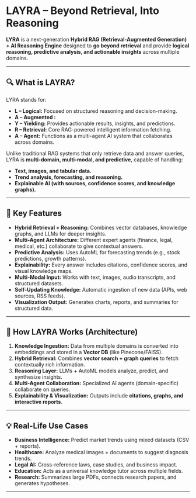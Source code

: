 # **LAYRA – Beyond Retrieval, Into Reasoning**

**LYRA** is a next-generation **Hybrid RAG (Retrieval-Augmented Generation) + AI Reasoning Engine** designed to **go beyond retrieval** and provide **logical reasoning, predictive analysis, and actionable insights** across multiple domains.

---

## **🔍 What is LAYRA?**

LYRA stands for:

* **L – Logical:** Focused on structured reasoning and decision-making.
* **A – Augmented :** 
* **Y – Yielding:** Provides actionable results, insights, and predictions.
* **R – Retrieval:** Core RAG-powered intelligent information fetching.
* **A – Agent:** Functions as a multi-agent AI system that collaborates across domains.

Unlike traditional RAG systems that only retrieve data and answer queries, LYRA is **multi-domain, multi-modal, and predictive**, capable of handling:

* **Text, images, and tabular data.**
* **Trend analysis, forecasting, and reasoning.**
* **Explainable AI (with sources, confidence scores, and knowledge graphs).**

---

## **🚀 Key Features**

* **Hybrid Retrieval + Reasoning:**
  Combines vector databases, knowledge graphs, and LLMs for deeper insights.
* **Multi-Agent Architecture:**
  Different expert agents (finance, legal, medical, etc.) collaborate to give contextual answers.
* **Predictive Analysis:**
  Uses AutoML for forecasting trends (e.g., stock predictions, growth patterns).
* **Explainability:**
  Every answer includes citations, confidence scores, and visual knowledge maps.
* **Multi-Modal Input:**
  Works with text, images, audio transcripts, and structured datasets.
* **Self-Updating Knowledge:**
  Automatic ingestion of new data (APIs, web sources, RSS feeds).
* **Visualization Output:**
  Generates charts, reports, and summaries for structured data.

---

## **🧠 How LAYRA Works (Architecture)**

1. **Knowledge Ingestion:** Data from multiple domains is converted into embeddings and stored in a **Vector DB** (like Pinecone/FAISS).
2. **Hybrid Retrieval:** Combines **vector search + graph queries** to fetch contextually rich information.
3. **Reasoning Layer:** LLMs + AutoML models analyze, predict, and synthesize insights.
4. **Multi-Agent Collaboration:** Specialized AI agents (domain-specific) collaborate on queries.
5. **Explainability & Visualization:** Outputs include **citations, graphs, and interactive reports**.

---

## **💡 Real-Life Use Cases**

* **Business Intelligence:** Predict market trends using mixed datasets (CSV + reports).
* **Healthcare:** Analyze medical images + documents to suggest diagnosis trends.
* **Legal AI:** Cross-reference laws, case studies, and business impact.
* **Education:** Acts as a universal knowledge tutor across multiple fields.
* **Research:** Summarizes large PDFs, connects research papers, and generates hypotheses.

---
